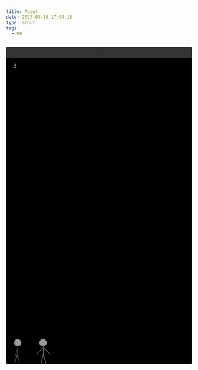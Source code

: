 ```yaml
---
title: About
date: 2023-03-19 17:04:18
type: about
tags: 
  - me
---
```


<div class="content">
    <section class="about-content">
        <div class="tip">$</div>
        <div class="info">Hi! It's me, a web developer.</div>
    </section>
    <section class="person">
        <div class="header"></div>
        <div class="arm left"></div>
        <div class="body"></div>
        <div class="arm right"></div>
        <div class="leg left"></div>
        <div class="leg right"></div>
    </section>
    <section class="person person2">
        <div class="header"></div>
        <div class="arm left left2"></div>
        <div class="body bordy2"></div>
        <div class="arm right right2"></div>
        <div class="leg left left2"></div>
        <div class="leg right right2"></div>
    </section>
</div>
<style>
    .post-html {
        padding: 0;
    }
    .content {
        background-color: #000;
        height: 20vh;
        border-radius: 4px;
        padding: 40px 20px 20px 20px;
        position: relative;
    }
    .content::before {
        height: 1px;
        content: "";
        position: absolute;
        right: 0;
        top: 0;
        height: 30px;
        background: #333;
        width: 100%;
        border-radius: 4px 4px 0 0;
    }
    .content::after {
        height: 1px;
        content: "✨";
        position: absolute;
        right: 0;
        text-align: center;
        line-height: 33px;
        top: 0;
        width: 100%;
    }
    .about-content {
        color: #ccc;
        display: inline-flex;
        align-items: center;
        gap: 10px;
    }
    .info {
        width: 0;
        height: 20px;
        line-height: 20px;
        white-space: nowrap;
        overflow: hidden;
        animation: typing 1s steps(20, end) forwards;
        border-right: 1px solid transparent;
    }
    .person {
        position: absolute;
        height: 67px;
        left: 90px;
        bottom: 0;
        animation: 1s ease-in-out 0s infinite alternate jumpTop;
    }
    .person2 {
        transform: rotate(3deg);
        left: 20px;
        animation: none;
    }
    .header {
        width: 20px;
        height: 20px;
        background-color: #999;
        border-radius: 50%;
    }
    .arm, .leg, .body {
        width: 2px;
        height: 25px;
        background-color: #666;
    }
    .left {
        position: absolute;
        transform: rotate(45deg);
    }
    .left2 {
        transform: rotate(0);
        background-color: #555;
    }
    .right {
        left: 20px;
        position: absolute;
        transform: rotate(-45deg);
    }
    .right2 {
        transform: rotate(-15deg);
        background-color: #333;
    }
    .body {
        position: absolute;
        left: 10px;
    }
    .bordy2 {
        background-color: #333;
    }
    .arm.left2 {
        transform-origin: top right;
        left: 10px;
        top: 25px;
        animation: 1s ease-in-out 1s infinite alternate toRightArm;
    }
    .arm.right2 {
        transform-origin: top right;
        left: 10px;
        top: 25px;
        animation: 1s ease-in-out 0s infinite alternate toLeftArm;
    }
    .leg.left {
        top: 42px;
        left: 10px;
        transform-origin: top right;
        transform: rotate(15deg);
        animation: 1s ease-in-out 0s infinite alternate jump;
    }
    .leg.left2 {
        animation: 1s ease-in-out 0s infinite alternate toRight;
    }
    .leg.right {
        top: 42px;
        left: 10px;
        transform-origin: top left;
        transform: rotate(-15deg);
        animation: 1s ease-in-out 0s infinite alternate jumpRight;
    }
    .leg.right2 {
        animation: 1s ease-in-out 0s infinite alternate toLeft;
    }
    @keyframes typing {
        from { width: 0; }
        to { width: 100% }
    }
    @keyframes jump {
        from {
            transform: rotate(15deg);
        }
        to {
            transform: rotate(45deg);
        }
    }
    @keyframes jumpRight {
        from {
            transform: rotate(-15deg);
        }
        to {
            transform: rotate(-45deg);
        }
    }
    @keyframes jumpTop {
        from {
            bottom: 0;
        }
        to {
            bottom: 20px;
        }
    }
    @media only screen and (max-width: 720px) {
        .content {
            height: 30vh;
        }
    }
    @keyframes toRight {
        from {
            transform: rotate(15deg);
        }
        to {
            transform: rotate(-15deg);
        }
    }
    @keyframes toLeft {
        from {
            transform: rotate(-15deg);
        }
        to {
            transform: rotate(15deg);
        }
    }
    @keyframes toRightArm {
        from {
            transform: rotate(15deg);
        }
        to {
            transform: rotate(-35deg);
        }
    }
    @keyframes toLeftArm {
        from {
            transform: rotate(15deg);
        }
        to {
            transform: rotate(-35deg);
        }
    }
</style>

